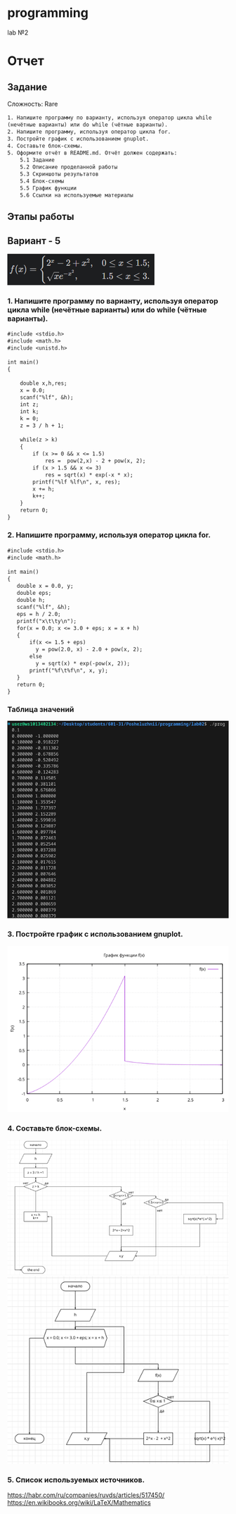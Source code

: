 # programming
lab №2

# Отчет 
## Задание
Сложность:
  Rare
   
    1. Напишите программу по варианту, используя оператор цикла while (нечётные варианты) или do while (чётные варианты).
    2. Напишите программу, используя оператор цикла for.
    3. Постройте график с использованием gnuplot.
    4. Составьте блок-схемы.
    5. Оформите отчёт в README.md. Отчёт должен содержать:
        5.1 Задание
        5.2 Описание проделанной работы
        5.3 Скриншоты результатов
        5.4 Блок-схемы
        5.5 График функции
        5.6 Ссылки на используемые материалы

## Этапы работы
 ## Вариант - 5
 ![Alt text](image.png)
 ### 1. Напишите программу по варианту, используя оператор цикла while (нечётные варианты) или do while (чётные варианты).
``` 
#include <stdio.h>
#include <math.h> 
#include <unistd.h>

int main()
{
    
    double x,h,res;
    x = 0.0;
    scanf("%lf", &h);
    int z;
    int k;
    k = 0;
    z = 3 / h + 1; 
    
    while(z > k)
    {
        if (x >= 0 && x <= 1.5)
            res =  pow(2,x) - 2 + pow(x, 2);
        if (x > 1.5 && x <= 3)
            res = sqrt(x) * exp(-x * x);
        printf("%lf %lf\n", x, res);
        x += h;
        k++;
    }
    return 0;
}
```
### 2. Напишите программу, используя оператор цикла for. 
```
#include <stdio.h>
#include <math.h>

int main()
{
   double x = 0.0, y;
   double eps;
   double h;
   scanf("%lf", &h);
   eps = h / 2.0;
   printf("x\t\ty\n");
   for(x = 0.0; x <= 3.0 + eps; x = x + h)
   {
       if(x <= 1.5 + eps)
         y = pow(2.0, x) - 2.0 + pow(x, 2);
       else
         y = sqrt(x) * exp(-pow(x, 2));
       printf("%f\t%f\n", x, y);
   }
   return 0;
}
``` 
### Таблица значений 
![ ](image-1.png)
### 3. Постройте график с использованием gnuplot.
![Alt text](image-2.png) 
### 4. Составьте блок-схемы. 
![Alt text](image-3.png)
![Alt text](image-4.png)
### 5. Список используемых источников. 
https://habr.com/ru/companies/ruvds/articles/517450/
https://en.wikibooks.org/wiki/LaTeX/Mathematics 
